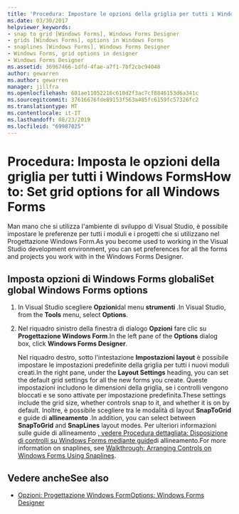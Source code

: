 ```yaml
---
title: 'Procedura: Impostare le opzioni della griglia per tutti i Windows Form'
ms.date: 03/30/2017
helpviewer_keywords:
- snap to grid [Windows Forms], Windows Forms Designer
- grids [Windows Forms], options in Windows Forms
- snaplines [Windows Forms], Windows Forms Designer
- Windows Forms, grid options in designer
- Windows Forms Designer
ms.assetid: 36967466-1dfd-4fae-a7f1-7bf2cbc94048
author: gewarren
ms.author: gewarren
manager: jillfra
ms.openlocfilehash: 681ae11052216c610d2f3ac7cf8846153d6a341c
ms.sourcegitcommit: 37616676fde89153f563a485fc6159fc57326fc2
ms.translationtype: MT
ms.contentlocale: it-IT
ms.lasthandoff: 08/23/2019
ms.locfileid: "69987025"
---
```

# <a name="how-to-set-grid-options-for-all-windows-forms"></a><span data-ttu-id="58d5a-102">Procedura: Imposta le opzioni della griglia per tutti i Windows Forms</span><span class="sxs-lookup"><span data-stu-id="58d5a-102">How to: Set grid options for all Windows Forms</span></span>

<span data-ttu-id="58d5a-103">Man mano che si utilizza l'ambiente di sviluppo di Visual Studio, è possibile impostare le preferenze per tutti i moduli e i progetti che si utilizzano nel Progettazione Windows Form.</span><span class="sxs-lookup"><span data-stu-id="58d5a-103">As you become used to working in the Visual Studio development environment, you can set preferences for all the forms and projects you work with in the Windows Forms Designer.</span></span>

## <a name="set-global-windows-forms-options"></a><span data-ttu-id="58d5a-104">Imposta opzioni di Windows Forms globali</span><span class="sxs-lookup"><span data-stu-id="58d5a-104">Set global Windows Forms options</span></span>

1. <span data-ttu-id="58d5a-105">In Visual Studio scegliere **Opzioni**dal menu **strumenti** .</span><span class="sxs-lookup"><span data-stu-id="58d5a-105">In Visual Studio, from the **Tools** menu, select **Options**.</span></span>

2. <span data-ttu-id="58d5a-106">Nel riquadro sinistro della finestra di dialogo **Opzioni** fare clic su **Progettazione Windows Form**.</span><span class="sxs-lookup"><span data-stu-id="58d5a-106">In the left pane of the **Options** dialog box, click **Windows Forms Designer**.</span></span>

   <span data-ttu-id="58d5a-107">Nel riquadro destro, sotto l'intestazione **Impostazioni layout** è possibile impostare le impostazioni predefinite della griglia per tutti i nuovi moduli creati.</span><span class="sxs-lookup"><span data-stu-id="58d5a-107">In the right pane, under the **Layout Settings** heading, you can set the default grid settings for all the new forms you create.</span></span> <span data-ttu-id="58d5a-108">Queste impostazioni includono le dimensioni della griglia, se i controlli vengono bloccati e se sono attivate per impostazione predefinita.</span><span class="sxs-lookup"><span data-stu-id="58d5a-108">These settings include the grid size, whether controls snap to it, and whether it is on by default.</span></span> <span data-ttu-id="58d5a-109">Inoltre, è possibile scegliere tra le modalità di layout **SnapToGrid** e guide di **allineamento** .</span><span class="sxs-lookup"><span data-stu-id="58d5a-109">In addition, you can select between **SnapToGrid** and **SnapLines** layout modes.</span></span> <span data-ttu-id="58d5a-110">Per ulteriori informazioni sulle guide di allineamento [, vedere Procedura dettagliata: Disposizione di controlli su Windows Forms mediante guide](walkthrough-arranging-controls-on-windows-forms-using-snaplines.md)di allineamento.</span><span class="sxs-lookup"><span data-stu-id="58d5a-110">For more information on snaplines, see [Walkthrough: Arranging Controls on Windows Forms Using Snaplines](walkthrough-arranging-controls-on-windows-forms-using-snaplines.md).</span></span>

## <a name="see-also"></a><span data-ttu-id="58d5a-111">Vedere anche</span><span class="sxs-lookup"><span data-stu-id="58d5a-111">See also</span></span>

- [<span data-ttu-id="58d5a-112">Opzioni: Progettazione Windows Form</span><span class="sxs-lookup"><span data-stu-id="58d5a-112">Options: Windows Forms Designer</span></span>](/visualstudio/ide/reference/options-windows-forms-designer)
